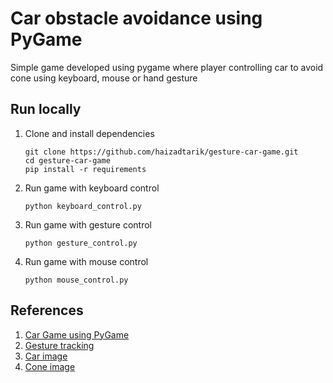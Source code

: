 # Car obstacle avoidance using PyGame

Simple game developed using pygame where player controlling car to avoid cone using keyboard, mouse or hand gesture

## Run locally

1. Clone and install dependencies
    ```
    git clone https://github.com/haizadtarik/gesture-car-game.git
    cd gesture-car-game
    pip install -r requirements
    ```

2. Run game with keyboard control
    ```
    python keyboard_control.py
    ```

3. Run game with gesture control
    ```
    python gesture_control.py
    ```

4. Run game with mouse control
    ```
    python mouse_control.py
    ```


## References
1. [Car Game using PyGame](https://coderslegacy.com/python/python-pygame-tutorial/)
2. [Gesture tracking](https://medium.com/@thiagolelis/exploring-hand-movement-detection-with-mediapipe-f3fa68d5bbf2)
3. [Car image](https://www.clipartmax.com/download/m2i8i8N4Z5Z5K9A0_28-collection-of-car-clipart-top-view-transparent-race-car-cartoon-top/)
4. [Cone image](https://www.clipartmax.com/download/m2i8i8d3m2i8K9N4_traffic-cone-clip-art-traffic-cone-clip-art/)
